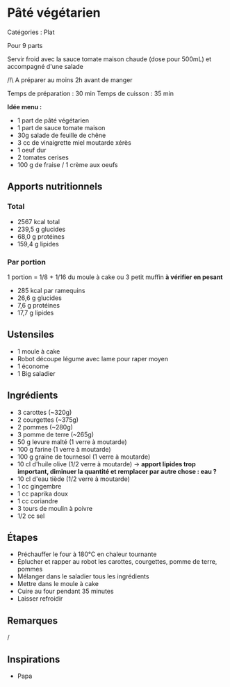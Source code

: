 # Pâté végétarien

Catégories : Plat

Pour 9 parts

Servir froid avec la sauce tomate maison chaude (dose pour 500mL) et accompagné d'une salade

/!\\ A préparer au moins 2h avant de manger

Temps de préparation : 30 min
Temps de cuisson : 35 min

**Idée menu :**

* 1 part de pâté végétarien
* 1 part de sauce tomate maison
* 30g salade de feuille de chêne
* 3 cc de vinaigrette miel moutarde xérès
* 1 oeuf dur
* 2 tomates cerises
* 100 g de fraise / 1 crème aux oeufs

## Apports nutritionnels

### Total

* 2567 kcal total
* 239,5 g glucides
* 68,0 g protéines
* 159,4 g lipides

### Par portion

1 portion = 1/8 + 1/16 du moule à cake ou 3 petit muffin **à vérifier en pesant**

* 285 kcal par ramequins
* 26,6 g glucides
* 7,6 g protéines
* 17,7 g lipides

## Ustensiles

* 1 moule à cake
* Robot découpe légume avec lame pour raper moyen
* 1 économe
* 1 Big saladier

## Ingrédients

* 3 carottes (~320g)
* 2 courgettes (~375g)
* 2 pommes (~280g)
* 3 pomme de terre (~265g)
* 50 g levure malté (1 verre à moutarde)
* 100 g farine (1 verre à moutarde)
* 100 g graine de tournesol (1 verre à moutarde)
* 10 cl d'huile olive (1/2 verre à moutarde) -> **apport lipides trop important, diminuer la quantité et remplacer par autre chose : eau ?**
* 10 cl d'eau tiède (1/2 verre à moutarde)
* 1 cc gingembre
* 1 cc paprika doux
* 1 cc coriandre
* 3 tours de moulin à poivre
* 1/2 cc sel

## Étapes

* Préchauffer le four à 180°C en chaleur tournante
* Éplucher et rapper au robot les carottes, courgettes, pomme de terre, pommes
* Mélanger dans le saladier tous les ingrédients
* Mettre dans le moule à cake
* Cuire au four pendant 35 minutes
* Laisser refroidir

## Remarques

/

## Inspirations

* Papa